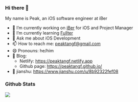 ### Hi there 👋

My name is Peak, an iOS software engineer at iBer

- 🔭 I’m currently working on [iBer](https://www.iberhk.com/) for iOS and Project Manager
- 🌱 I’m currently learning  [Fullter](https://flutter.dev/)
- 💬 Ask me about iOS Development
- 📫 How to reach me: peaktangf@gmail.com
- 😄 Pronouns: he/him
- 🎤 Blog: 
    - Netlify: https://peaktangf.netlify.app
    - Github page: https://peaktangf.github.io/
- 🎯 jianshu: https://www.jianshu.com/u/8b92322fef08

### Github Stats

<img src="https://github-readme-stats.vercel.app/api?username=peaktangf">
